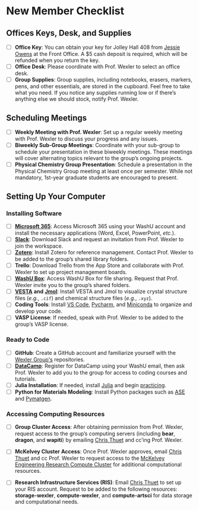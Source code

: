 # New Member Checklist

## Offices Keys, Desk, and Supplies

* [ ] **Office Key**: You can obtain your key for Jolley Hall 408 from [Jessie Owens](https://chemistry.wustl.edu/people/jessie-owens) at the Front Office. A $5 cash deposit is required, which will be refunded when you return the key.
* [ ] **Office Desk**: Please coordinate with Prof. Wexler to select an office desk.
* [ ] **Group Supplies**: Group supplies, including notebooks, erasers, markers, pens, and other essentials, are stored in the cupboard. Feel free to take what you need. If you notice any supplies running low or if there’s anything else we should stock, notify Prof. Wexler.

## Scheduling Meetings

* [ ] **Weekly Meeting with Prof. Wexler**: Set up a regular weekly meeting with Prof. Wexler to discuss your progress and any issues.
* [ ] **Biweekly Sub-Group Meetings**: Coordinate with your sub-group to schedule your presentation in these biweekly meetings. These meetings will cover alternating topics relevant to the group’s ongoing projects.
* [ ] **Physical Chemistry Group Presentation**: Schedule a presentation in the Physical Chemistry Group meeting at least once per semester. While not mandatory, 1st-year graduate students are encouraged to present.

## Setting Up Your Computer

### Installing Software

* [ ] [**Microsoft 365**](https://it.wustl.edu/items/microsoft-365-m365/): Access Microsoft 365 using your WashU account and install the necessary applications (Word, Excel, PowerPoint, _etc._).
* [ ] [**Slack**](https://slack.com/intl/en-gb/downloads/mac): Download Slack and request an invitation from Prof. Wexler to join the workspace.
* [ ] [**Zotero**](https://www.zotero.org/download/): Install Zotero for reference management. Contact Prof. Wexler to be added to the group’s shared library folders.
* [ ] **Trello**: Download Trello from the App Store and collaborate with Prof. Wexler to set up project management boards.
* [ ] [**WashU Box**](https://it.wustl.edu/items/box/): Access WashU Box for file sharing. Request that Prof. Wexler invite you to the group’s shared folders.
* [ ] [**VESTA**](https://jp-minerals.org/vesta/en/download.html) **and** [**Jmol**](https://jmol.sourceforge.net/download/): Install VESTA and Jmol to visualize crystal structure files (_e.g._, `.cif`) and chemical structure files (_e.g._, `.xyz`).
* [ ] **Coding Tools**: Install [VS Code](https://code.visualstudio.com/download), [Pycharm](https://www.jetbrains.com/pycharm/download/?section=mac), and [Miniconda](https://docs.anaconda.com/miniconda/#quick-command-line-install) to organize and develop your code.
* [ ] **VASP License**: If needed, speak with Prof. Wexler to be added to the group’s VASP license.

### Ready to Code

* [ ] **GitHub**: Create a GitHub account and familiarize yourself with the [Wexler Group's](https://github.com/wexlergroup) repositories.
* [ ] [**DataCamp**](https://www.datacamp.com/): Register for DataCamp using your WashU email, then ask Prof. Wexler to add you to the group for access to coding courses and tutorials.
* [ ] **Julia Installation**: If needed, install [Julia](https://julialang.org/downloads/) and begin [practicing](https://julialang.org/learning/tutorials/).
* [ ] **Python for Materials Modeling**: Install Python packages such as [ASE](https://wiki.fysik.dtu.dk/ase/install.html) and [Pymatgen](https://pymatgen.org/installation.html).

### Accessing Computing Resources

* [ ] **Group Cluster Access**: After obtaining permission from Prof. Wexler, request access to the group’s computing servers (including **bear**, **dragon**, and **wapiti**) by emailing [Chris Thuet](https://chemistry.wustl.edu/people/chris-thuet) and cc’ing Prof. Wexler.
* [ ] **McKelvey Cluster Access**: Once Prof. Wexler approves, email [Chris Thuet](https://chemistry.wustl.edu/people/chris-thuet) and cc Prof. Wexler to request access to the [McKelvey Engineering Research Compute Cluster](https://washu.atlassian.net/wiki/spaces/EIKB/pages/184582522/Research+Compute+Cluster) for additional computational resources.
* [ ] **Research Infrastructure Services (RIS)**: Email [Chris Thuet](https://chemistry.wustl.edu/people/chris-thuet) to set up your RIS account. Request to be added to the following resources: **storage-wexler**, **compute-wexler**, and **compute-artsci** for data storage and computational needs.

